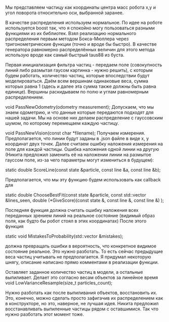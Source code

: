  Мы представляем частицу как координаты центра масс робота x,y
 и угол поворота относительно оси, выбранной заранее.
 
 В качестве распределения используем нормальное. По идее на роботе используется boost так, что я спокойно могу
 пользоваться разными функциями из их библиотек. Взял реализацию нормального распределения первым методом Бокса-Мюллера
 через тригонометрические функции (точно и вроде бы быстро). В качестве генератора равномерно распределённых величин
 для этого метода использую вроде как самый быстрый taus88 из буста.

 Первая инициализация фильтра частиц - передаем поле (совокупность линий либо размытая гаусом картинка - нужно решить),
 с которым будем работать, количество частиц, которые впоследствии будут моделироваться.
 Даём всем вершинам одинаковые веса, сумма которых равна 1 (здесь и далее эта сумма также должны быть равна единице).
 Вершины раскидываем по полю и углам равномерным распределением.
 
 void PassNewOdometry(odometry measurement);
 Допускаем, что мы знаем одометрию, и что данные которые передаются подходят для нашей задачи.
 Мы на основе них делаем распределение с гауссовским шумом, по которому перемещаем каждую частицу.
 
  void PassNewVision(const char *filename);
  Получаем измерения. Предполагается, что линии будут заданы в .json файле в виде x, y координат двух точек.
  Далее считаем ошибку наложения измерения на поле для каждой частицы.
  Ошибка наложения одной линии на другую (Никита предложил заменить её на наложении линии на размытое гауссом поле, из-за чего параметры могут измениться в будущем):
  
  static double ScoreLine(const state &particle, const line &a, const line &b);
  
  Предполагается, что мы эту функцию будем использовать как callback для
  
  static double ChooseBestFit(const state &particle, const std::vector<line> &lines_seen,
            double (*GiveScore)(const state &, const line &, const line &) );
  
  Последняя функция должна считать ошибку наложения всех переданных зрением линий на реальное состояние (видимый образ поля, как будто бы робот стоял в этих координатах)
  После этого функция 
  
  static void MistakesToProbability(std::vector<double> &mistakes);
  
  должна превращать ошибки в вероятность, что конкретное видимое состояние реальное. Это нужно разботать.
  То есть сейчас предыдущие веса частиц учитывать не предполагается.
  Я придумал некоторую шнягу, описание написано прямо комментами в реализации функции.
  
  Оставляет заданное количество частиц в модели, а остальные выпиливает. Делает это согласно весам объектов за линейное время
  void LowVarianceResample(size_t particles_count);
  
  Нужно разботать как после выпиливания объектов, восстановить их. Это, конечно, можно сделать просто зафигачив их распределением как в конструкторе, но
  это, наверное, не лучшая идея. Никита предложил восстанавливать выпиленные частицы рядом с оставшимися. Так что нужно разботать этот момент тоже.
